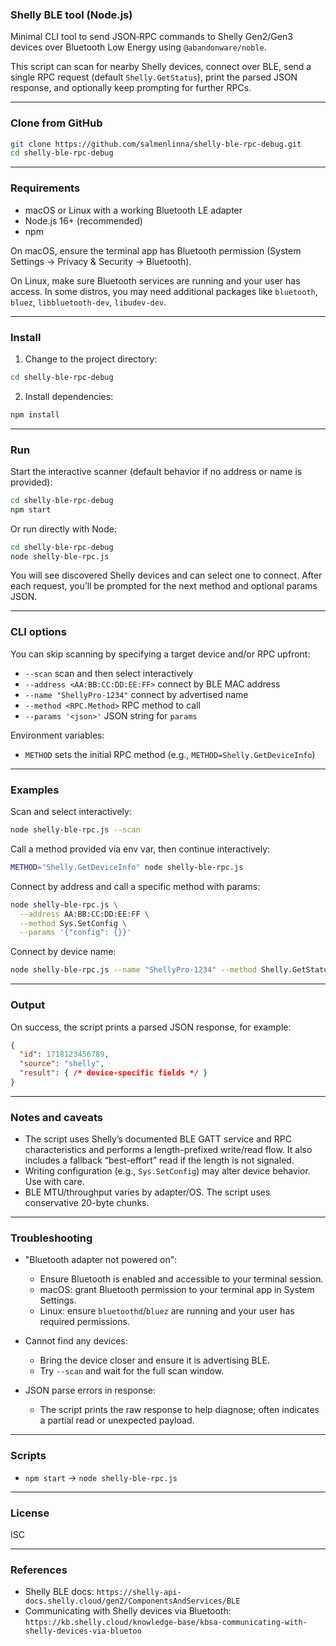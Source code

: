 ### Shelly BLE tool (Node.js)

Minimal CLI tool to send JSON‑RPC commands to Shelly Gen2/Gen3 devices over Bluetooth Low Energy using `@abandonware/noble`.

This script can scan for nearby Shelly devices, connect over BLE, send a single RPC request (default `Shelly.GetStatus`), print the parsed JSON response, and optionally keep prompting for further RPCs.

---

### Clone from GitHub

```bash
git clone https://github.com/salmenlinna/shelly-ble-rpc-debug.git
cd shelly-ble-rpc-debug
```

---

### Requirements

- macOS or Linux with a working Bluetooth LE adapter
- Node.js 16+ (recommended)
- npm

On macOS, ensure the terminal app has Bluetooth permission (System Settings → Privacy & Security → Bluetooth).

On Linux, make sure Bluetooth services are running and your user has access. In some distros, you may need additional packages like `bluetooth`, `bluez`, `libbluetooth-dev`, `libudev-dev`.

---

### Install

1) Change to the project directory:

```bash
cd shelly-ble-rpc-debug
```

2) Install dependencies:

```bash
npm install
```

---

### Run

Start the interactive scanner (default behavior if no address or name is provided):

```bash
cd shelly-ble-rpc-debug
npm start
```

Or run directly with Node:

```bash
cd shelly-ble-rpc-debug
node shelly-ble-rpc.js
```

You will see discovered Shelly devices and can select one to connect. After each request, you’ll be prompted for the next method and optional params JSON.

---

### CLI options

You can skip scanning by specifying a target device and/or RPC upfront:

- `--scan` scan and then select interactively
- `--address <AA:BB:CC:DD:EE:FF>` connect by BLE MAC address
- `--name "ShellyPro-1234"` connect by advertised name
- `--method <RPC.Method>` RPC method to call
- `--params '<json>'` JSON string for `params`

Environment variables:

- `METHOD` sets the initial RPC method (e.g., `METHOD=Shelly.GetDeviceInfo`)

---

### Examples

Scan and select interactively:

```bash
node shelly-ble-rpc.js --scan
```

Call a method provided via env var, then continue interactively:

```bash
METHOD="Shelly.GetDeviceInfo" node shelly-ble-rpc.js
```

Connect by address and call a specific method with params:

```bash
node shelly-ble-rpc.js \
  --address AA:BB:CC:DD:EE:FF \
  --method Sys.SetConfig \
  --params '{"config": {}}'
```

Connect by device name:

```bash
node shelly-ble-rpc.js --name "ShellyPro-1234" --method Shelly.GetStatus
```

---

### Output

On success, the script prints a parsed JSON response, for example:

```json
{
  "id": 1718123456789,
  "source": "shelly",
  "result": { /* device-specific fields */ }
}
```

---

### Notes and caveats

- The script uses Shelly’s documented BLE GATT service and RPC characteristics and performs a length-prefixed write/read flow. It also includes a fallback “best-effort” read if the length is not signaled.
- Writing configuration (e.g., `Sys.SetConfig`) may alter device behavior. Use with care.
- BLE MTU/throughput varies by adapter/OS. The script uses conservative 20-byte chunks.

---

### Troubleshooting

- "Bluetooth adapter not powered on":
  - Ensure Bluetooth is enabled and accessible to your terminal session.
  - macOS: grant Bluetooth permission to your terminal app in System Settings.
  - Linux: ensure `bluetoothd`/`bluez` are running and your user has required permissions.

- Cannot find any devices:
  - Bring the device closer and ensure it is advertising BLE.
  - Try `--scan` and wait for the full scan window.

- JSON parse errors in response:
  - The script prints the raw response to help diagnose; often indicates a partial read or unexpected payload.

---

### Scripts

- `npm start` → `node shelly-ble-rpc.js`

---

### License

ISC

---

### References

- Shelly BLE docs: `https://shelly-api-docs.shelly.cloud/gen2/ComponentsAndServices/BLE`
- Communicating with Shelly devices via Bluetooth: `https://kb.shelly.cloud/knowledge-base/kbsa-communicating-with-shelly-devices-via-bluetoo`


